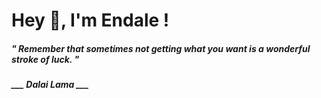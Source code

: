 <h1 title="head"> Hey 👋, I'm Endale !</h1>

**<h5><i>" Remember that sometimes not getting what you want is a wonderful stroke of luck. "</i></h5>**

*<b>___ Dalai Lama ___</b>*
